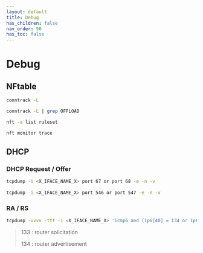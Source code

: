 ```yaml
---
layout: default 
title: Debug
has_children: false
nav_order: 90
has_toc: false
---
```


# Debug

## NFtable

```bash
conntrack -L

conntrack -L | grep OFFLOAD

nft -a list ruleset

nft monitor trace
```

## DHCP

### DHCP Request / Offer
```bash
tcpdump -i <X_IFACE_NAME_X> port 67 or port 68 -e -n -v
 
tcpdump -i <X_IFACE_NAME_X> port 546 or port 547 -e -n -v
```

### RA / RS
```bash
tcpdump -vvvv -ttt -i <X_IFACE_NAME_X> 'icmp6 and (ip6[40] = 134 or ip6[40] = 133)'
```
> 133 : router solicitation
> 
> 134 : router advertisement
